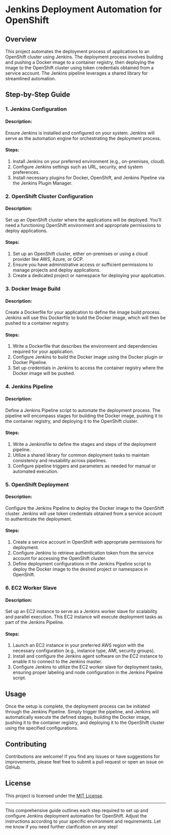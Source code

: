 # Jenkins Deployment Automation for OpenShift

## Overview

This project automates the deployment process of applications to an OpenShift cluster using Jenkins. The deployment process involves building and pushing a Docker image to a container registry, then deploying the image to the OpenShift cluster using token credentials obtained from a service account. The Jenkins pipeline leverages a shared library for streamlined automation.

## Step-by-Step Guide

### 1. Jenkins Configuration

#### Description:
Ensure Jenkins is installed and configured on your system. Jenkins will serve as the automation engine for orchestrating the deployment process.

#### Steps:
1. Install Jenkins on your preferred environment (e.g., on-premises, cloud).
2. Configure Jenkins settings such as URL, security, and system preferences.
3. Install necessary plugins for Docker, OpenShift, and Jenkins Pipeline via the Jenkins Plugin Manager.

### 2. OpenShift Cluster Configuration

#### Description:
Set up an OpenShift cluster where the applications will be deployed. You'll need a functioning OpenShift environment and appropriate permissions to deploy applications.

#### Steps:
1. Set up an OpenShift cluster, either on-premises or using a cloud provider like AWS, Azure, or GCP.
2. Ensure you have administrative access or sufficient permissions to manage projects and deploy applications.
3. Create a dedicated project or namespace for deploying your application.

### 3. Docker Image Build

#### Description:
Create a Dockerfile for your application to define the image build process. Jenkins will use this Dockerfile to build the Docker image, which will then be pushed to a container registry.

#### Steps:
1. Write a Dockerfile that describes the environment and dependencies required for your application.
2. Configure Jenkins to build the Docker image using the Docker plugin or Docker Pipeline.
3. Set up credentials in Jenkins to access the container registry where the Docker image will be pushed.

### 4. Jenkins Pipeline

#### Description:
Define a Jenkins Pipeline script to automate the deployment process. The pipeline will encompass stages for building the Docker image, pushing it to the container registry, and deploying it to the OpenShift cluster.

#### Steps:
1. Write a Jenkinsfile to define the stages and steps of the deployment pipeline.
2. Utilize a shared library for common deployment tasks to maintain consistency and reusability across pipelines.
3. Configure pipeline triggers and parameters as needed for manual or automated execution.

### 5. OpenShift Deployment

#### Description:
Configure the Jenkins Pipeline to deploy the Docker image to the OpenShift cluster. Jenkins will use token credentials obtained from a service account to authenticate the deployment.

#### Steps:
1. Create a service account in OpenShift with appropriate permissions for deployment.
2. Configure Jenkins to retrieve authentication token from the service account for accessing the OpenShift cluster.
3. Define deployment configurations in the Jenkins Pipeline script to deploy the Docker image to the desired project or namespace in OpenShift.

### 6. EC2 Worker Slave

#### Description:
Set up an EC2 instance to serve as a Jenkins worker slave for scalability and parallel execution. This EC2 instance will execute deployment tasks as part of the Jenkins Pipeline.

#### Steps:
1. Launch an EC2 instance in your preferred AWS region with the necessary configuration (e.g., instance type, AMI, security groups).
2. Install and configure the Jenkins agent software on the EC2 instance to enable it to connect to the Jenkins master.
3. Configure Jenkins to utilize the EC2 worker slave for deployment tasks, ensuring proper labeling and node configuration in the Jenkins Pipeline script.

## Usage

Once the setup is complete, the deployment process can be initiated through the Jenkins Pipeline. Simply trigger the pipeline, and Jenkins will automatically execute the defined stages, building the Docker image, pushing it to the container registry, and deploying it to the OpenShift cluster using the specified configurations.

## Contributing

Contributions are welcome! If you find any issues or have suggestions for improvements, please feel free to submit a pull request or open an issue on GitHub.

## License

This project is licensed under the [MIT License](LICENSE).

---

This comprehensive guide outlines each step required to set up and configure Jenkins deployment automation for OpenShift. Adjust the instructions according to your specific environment and requirements. Let me know if you need further clarification on any step!
